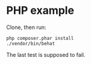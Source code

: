 # PHP example

Clone, then run:

    php composer.phar install
    ./vendor/bin/behat

The last test is supposed to fail.
